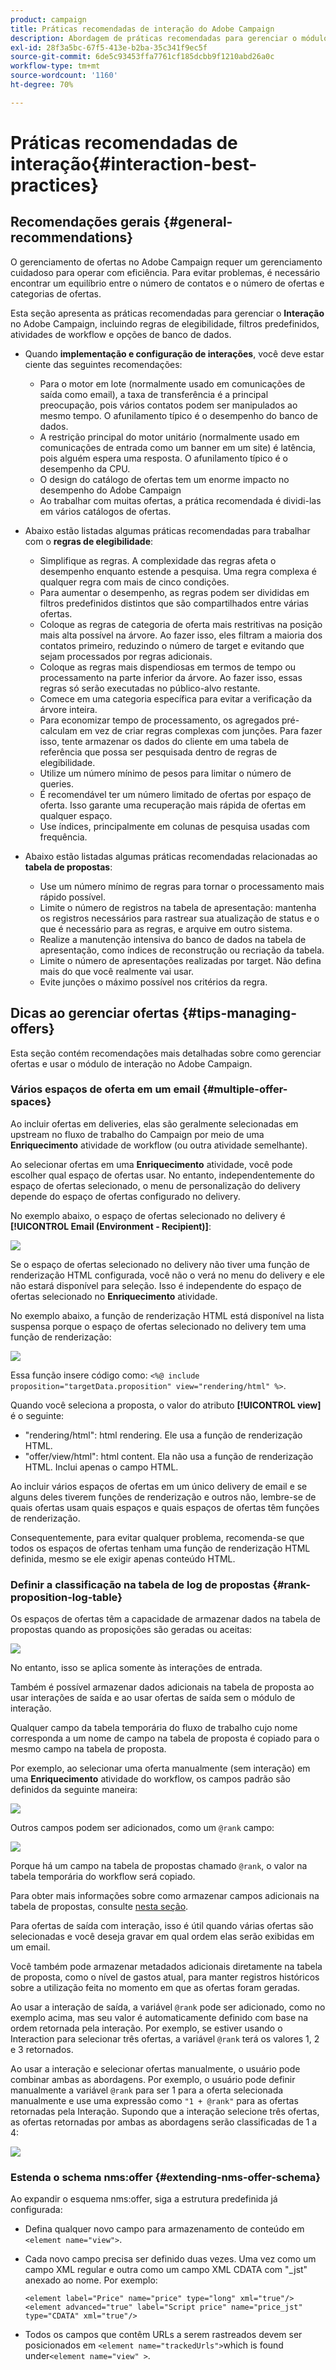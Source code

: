 ```yaml
---
product: campaign
title: Práticas recomendadas de interação do Adobe Campaign
description: Abordagem de práticas recomendadas para gerenciar o módulo de interação no Adobe Campaign
exl-id: 28f3a5bc-67f5-413e-b2ba-35c341f9ec5f
source-git-commit: 6de5c93453ffa7761cf185dcbb9f1210abd26a0c
workflow-type: tm+mt
source-wordcount: '1160'
ht-degree: 70%

---
```


# Práticas recomendadas de interação{#interaction-best-practices}

## Recomendações gerais {#general-recommendations}

O gerenciamento de ofertas no Adobe Campaign requer um gerenciamento cuidadoso para operar com eficiência. Para evitar problemas, é necessário encontrar um equilíbrio entre o número de contatos e o número de ofertas e categorias de ofertas.

Esta seção apresenta as práticas recomendadas para gerenciar o **Interação** no Adobe Campaign, incluindo regras de elegibilidade, filtros predefinidos, atividades de workflow e opções de banco de dados.

* Quando **implementação e configuração de interações**, você deve estar ciente das seguintes recomendações:

   * Para o motor em lote (normalmente usado em comunicações de saída como email), a taxa de transferência é a principal preocupação, pois vários contatos podem ser manipulados ao mesmo tempo. O afunilamento típico é o desempenho do banco de dados.
   * A restrição principal do motor unitário (normalmente usado em comunicações de entrada como um banner em um site) é latência, pois alguém espera uma resposta. O afunilamento típico é o desempenho da CPU.
   * O design do catálogo de ofertas tem um enorme impacto no desempenho do Adobe Campaign 
   * Ao trabalhar com muitas ofertas, a prática recomendada é dividi-las em vários catálogos de ofertas.

* Abaixo estão listadas algumas práticas recomendadas para trabalhar com o **regras de elegibilidade**:

   * Simplifique as regras. A complexidade das regras afeta o desempenho enquanto estende a pesquisa. Uma regra complexa é qualquer regra com mais de cinco condições.
   * Para aumentar o desempenho, as regras podem ser divididas em filtros predefinidos distintos que são compartilhados entre várias ofertas.
   * Coloque as regras de categoria de oferta mais restritivas na posição mais alta possível na árvore. Ao fazer isso, eles filtram a maioria dos contatos primeiro, reduzindo o número de target e evitando que sejam processados por regras adicionais.
   * Coloque as regras mais dispendiosas em termos de tempo ou processamento na parte inferior da árvore. Ao fazer isso, essas regras só serão executadas no público-alvo restante.
   * Comece em uma categoria específica para evitar a verificação da árvore inteira.
   * Para economizar tempo de processamento, os agregados pré-calculam em vez de criar regras complexas com junções. Para fazer isso, tente armazenar os dados do cliente em uma tabela de referência que possa ser pesquisada dentro de regras de elegibilidade.
   * Utilize um número mínimo de pesos para limitar o número de queries.
   * É recomendável ter um número limitado de ofertas por espaço de oferta. Isso garante uma recuperação mais rápida de ofertas em qualquer espaço.
   * Use índices, principalmente em colunas de pesquisa usadas com frequência.

* Abaixo estão listadas algumas práticas recomendadas relacionadas ao **tabela de propostas**:

   * Use um número mínimo de regras para tornar o processamento mais rápido possível.
   * Limite o número de registros na tabela de apresentação: mantenha os registros necessários para rastrear sua atualização de status e o que é necessário para as regras, e arquive em outro sistema.
   * Realize a manutenção intensiva do banco de dados na tabela de apresentação, como índices de reconstrução ou recriação da tabela.
   * Limite o número de apresentações realizadas por target. Não defina mais do que você realmente vai usar.
   * Evite junções o máximo possível nos critérios da regra.

## Dicas ao gerenciar ofertas {#tips-managing-offers}

Esta seção contém recomendações mais detalhadas sobre como gerenciar ofertas e usar o módulo de interação no Adobe Campaign.

### Vários espaços de oferta em um email {#multiple-offer-spaces}

Ao incluir ofertas em deliveries, elas são geralmente selecionadas em upstream no fluxo de trabalho do Campaign por meio de uma **Enriquecimento** atividade de workflow (ou outra atividade semelhante).

Ao selecionar ofertas em uma **Enriquecimento** atividade, você pode escolher qual espaço de ofertas usar. No entanto, independentemente do espaço de ofertas selecionado, o menu de personalização do delivery depende do espaço de ofertas configurado no delivery.

No exemplo abaixo, o espaço de ofertas selecionado no delivery é **[!UICONTROL Email (Environment - Recipient)]**:

![](assets/Interaction-best-practices-offer-space-selected.png)

Se o espaço de ofertas selecionado no delivery não tiver uma função de renderização HTML configurada, você não o verá no menu do delivery e ele não estará disponível para seleção. Isso é independente do espaço de ofertas selecionado no **Enriquecimento** atividade.

No exemplo abaixo, a função de renderização HTML está disponível na lista suspensa porque o espaço de ofertas selecionado no delivery tem uma função de renderização:

![](assets/Interaction-best-practices-HTML-rendering.png)

Essa função insere código como: `<%@ include proposition="targetData.proposition" view="rendering/html" %>`.

Quando você seleciona a proposta, o valor do atributo **[!UICONTROL view]** é o seguinte:
* &quot;rendering/html&quot;: html rendering. Ele usa a função de renderização HTML.
* &quot;offer/view/html&quot;: html content. Ela não usa a função de renderização HTML. Inclui apenas o campo HTML.

Ao incluir vários espaços de ofertas em um único delivery de email e se alguns deles tiverem funções de renderização e outros não, lembre-se de quais ofertas usam quais espaços e quais espaços de ofertas têm funções de renderização.

Consequentemente, para evitar qualquer problema, recomenda-se que todos os espaços de ofertas tenham uma função de renderização HTML definida, mesmo se ele exigir apenas conteúdo HTML.

### Definir a classificação na tabela de log de propostas {#rank-proposition-log-table}

Os espaços de ofertas têm a capacidade de armazenar dados na tabela de propostas quando as proposições são geradas ou aceitas:

![](assets/Interaction-best-practices-offer-space-storage.png)

No entanto, isso se aplica somente às interações de entrada.

Também é possível armazenar dados adicionais na tabela de proposta ao usar interações de saída e ao usar ofertas de saída sem o módulo de interação.

Qualquer campo da tabela temporária do fluxo de trabalho cujo nome corresponda a um nome de campo na tabela de proposta é copiado para o mesmo campo na tabela de proposta.

Por exemplo, ao selecionar uma oferta manualmente (sem interação) em uma **Enriquecimento** atividade do workflow, os campos padrão são definidos da seguinte maneira:

![](assets/Interaction-best-practices-manual-offer-std-fields.png)

Outros campos podem ser adicionados, como um `@rank` campo:

![](assets/Interaction-best-practices-manual-offer-add-fields.png)

Porque há um campo na tabela de propostas chamado `@rank`, o valor na tabela temporária do workflow será copiado.

Para obter mais informações sobre como armazenar campos adicionais na tabela de propostas, consulte [nesta seção](interaction-send-offers.md#storing-offer-rankings-and-weights).

Para ofertas de saída com interação, isso é útil quando várias ofertas são selecionadas e você deseja gravar em qual ordem elas serão exibidas em um email.

Você também pode armazenar metadados adicionais diretamente na tabela de proposta, como o nível de gastos atual, para manter registros históricos sobre a utilização feita no momento em que as ofertas foram geradas.

Ao usar a interação de saída, a variável `@rank` pode ser adicionado, como no exemplo acima, mas seu valor é automaticamente definido com base na ordem retornada pela interação. Por exemplo, se estiver usando o Interaction para selecionar três ofertas, a variável `@rank` terá os valores 1, 2 e 3 retornados.

Ao usar a interação e selecionar ofertas manualmente, o usuário pode combinar ambas as abordagens. Por exemplo, o usuário pode definir manualmente a variável `@rank` para ser 1 para a oferta selecionada manualmente e use uma expressão como `"1 + @rank"` para as ofertas retornadas pela Interação. Supondo que a interação selecione três ofertas, as ofertas retornadas por ambas as abordagens serão classificadas de 1 a 4:

![](assets/Interaction-best-practices-manual-offer-combined.png)

### Estenda o schema nms:offer {#extending-nms-offer-schema}

Ao expandir o esquema nms:offer, siga a estrutura predefinida já configurada:
* Defina qualquer novo campo para armazenamento de conteúdo em `<element name="view">`.
* Cada novo campo precisa ser definido duas vezes. Uma vez como um campo XML regular e outra como um campo XML CDATA com &quot;_jst&quot; anexado ao nome. Por exemplo:

   ```
   <element label="Price" name="price" type="long" xml="true"/>
   <element advanced="true" label="Script price" name="price_jst" type="CDATA" xml="true"/>
   ```

* Todos os campos que contêm URLs a serem rastreados devem ser posicionados em `<element name="trackedUrls">`which is found under`<element name="view" >`.
